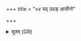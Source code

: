 +++
title = "०४ यद् उदङ् आसीनो"

+++
<details><summary>मूलम् (GR)</summary>

यद् उदङ् आसीनो निर्वपति  
सोमाय च राज्ञे सप्तऋषिभ्यश् चावृश्चते ॥ +++(Bhatt. sapaṛṣibhyaś)+++
</details>